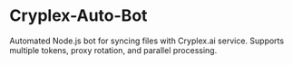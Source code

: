 # Cryplex-Auto-Bot
Automated Node.js bot for syncing files with Cryplex.ai service. Supports multiple tokens, proxy rotation, and parallel processing.
